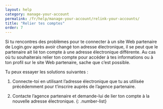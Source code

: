 ```yaml
---
layout: help
category: manage-your-account
permalink: /fr/help/manage-your-account/relink-your-accounts/
title: "Relier tes comptes"
order: 7
---
```

Si tu rencontres des problèmes pour te connecter à un site Web partenaire de Login.gov après avoir changé ton adresse électronique, il se peut que le partenaire ait lié ton compte à une adresse électronique différente. Au cas où tu souhaiterais relier ton compte pour accéder à tes informations ou à ton profil sur le site Web partenaire, sache que c’est possible.

Tu peux essayer les solutions suivantes :

1. Connecte-toi en utilisant l’adresse électronique que tu as utilisée précédemment pour t’inscrire auprès de l’agence partenaire.

2. Contacte l’agence partenaire et demande-lui de lier ton compte à la nouvelle adresse électronique.
{: .number-list}